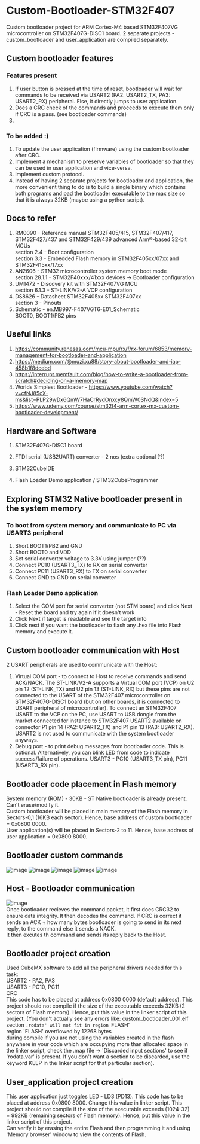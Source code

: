 # Custom-Bootloader-STM32F407
Custom bootloader project for ARM Cortex-M4 based STM32F407VG microcontroller on STM32F407G-DISC1 board. 2 separate projects - custom_bootloader and user_application are compiled separately. 

## Custom bootloader features
### Features present
1. If user button is pressed at the time of reset, bootloader will wait for commands to be received via USART2 (PA2: USART2_TX, PA3: USART2_RX) peripheral. Else, it directly jumps to user application.
2. Does a CRC check of the commands and proceeds to execute them only if CRC is a pass. (see bootloader commands)
3. 

### To be added :)
1. To update the user application (firmware) using the custom bootloader after CRC.
2. Implement a mechanism to preserve variables of bootloader so that they can be used in user application and vice-versa.
3. Implement custom protocol.
4. Instead of having 2 separate projects for bootloader and application, the more convenient thing to do is to build a single binary which contains both programs and pad the bootloader executable to the max size so that it is always 32KB (maybe using a python script).

## Docs to refer
1. RM0090 - Reference manual STM32F405/415, STM32F407/417, STM32F427/437 and STM32F429/439 advanced Arm®-based 32-bit MCUs  
   section 2.4 - Boot configuration  
   section 3.3 - Embedded Flash memory in STM32F405xx/07xx and STM32F415xx/17xx
3. AN2606 - STM32 microcontroller system memory boot mode  
   section 28.1.1 - STM32F40xxx/41xxx devices -> Bootloader configuration
4. UM1472 - Discovery kit with STM32F407VG MCU  
   section 6.1.3 - ST-LINK/V2-A VCP configuration
5. DS8626 - Datasheet STM32F405xx STM32F407xx  
   section 3 - Pinouts
6. Schematic - en.MB997-F407VGT6-E01_Schematic  
   BOOT0, BOOT1/PB2 pins
   
## Useful links
1. https://community.renesas.com/mcu-mpu/rx/f/rx-forum/6853/memory-management-for-bootloader-and-application
2. https://medium.com/@muzi.xu88/story-about-bootloader-and-iap-458b1f8dcebd
3. https://interrupt.memfault.com/blog/how-to-write-a-bootloader-from-scratch#deciding-on-a-memory-map
4. Worlds Simplest Bootloader - https://www.youtube.com/watch?v=cfNJ85cX-ms&list=PLP29wDx6QmW7HaCrRydOnxcy8QmW0SNdQ&index=5
5. https://www.udemy.com/course/stm32f4-arm-cortex-mx-custom-bootloader-development/

## Hardware and Software
1. STM32F407G-DISC1 board
2. FTDI serial (USB2UART) converter - 2 nos (extra optional ??)
 
1. STM32CubeIDE
2. Flash Loader Demo application / STM32CubeProgrammer



## Exploring STM32 Native bootloader present in the system memory
### To boot from system memory and communicate to PC via USART3 peripheral
1. Short BOOT1/PB2 and GND
2. Short BOOT0 and VDD
3. Set serial converter voltage to 3.3V using jumper (??)
4. Connect PC10 (USART3_TX) to RX on serial converter
5. Connect PC11 (USART3_RX) to TX on serial converter
6. Connect GND to GND on serial converter

### Flash Loader Demo application
1. Select the COM port for serial converter (not STM board) and click Next - Reset the board and try again if it doesn't work
2. Click Next if target is readable and see the target info
3. Click next if you want the bootloader to flash any .hex file into Flash memory and execute it.



## Custom bootloader communication with Host
2 USART peripherals are used to communicate with the Host:
1. Virtual COM port - to connect to Host to receive commands and send ACK/NACK.
   The ST-LINK/V2-A supports a Virtual COM port (VCP) on U2 pin 12 (ST-LINK_TX) and U2 pin 13 (ST-LINK_RX) but these pins are not connected to the USART of the STM32F407 microcontroller on STM32F407G-DISC1 board (but on other boards, it is connected to USART peripheral of microcontroller). To connect an STM32F407 USART to the VCP on the PC, use USART to USB dongle from the market connected for instance to STM32F407 USART2 available on connector P1 pin 14 (PA2: USART2_TX) and P1 pin 13 (PA3: USART2_RX).  
   USART2 is not used to communicate with the system bootloader anyways.  
2. Debug port - to print debug messages from bootloader code. This is optional. Alternatively, you can blink LED from code to indicate success/failure of operations. USART3 - PC10 (USART3_TX pin), PC11 (USART3_RX pin).



## Bootloader code placement in Flash memory
System memory (ROM) - 30KB - ST Native bootloader is already present. Can't erase/modify it.  
Custom bootloader will be placed in main memory of the Flash memory in Sectors-0,1 (16KB each sector). Hence, base address of custom bootloader = 0x0800 0000.   
User application(s) will be placed in Sectors-2 to 11. Hence, base address of user application = 0x0800 8000.



## Bootloader custom commands
![image](https://github.com/saikrishna-git1/Custom-Bootloader-STM32F407/assets/29352891/a847e722-4f6b-4735-b459-a30257f2b68e)
![image](https://github.com/saikrishna-git1/Custom-Bootloader-STM32F407/assets/29352891/276b28b3-a2d4-4768-b091-2c1bd9431e41)
![image](https://github.com/saikrishna-git1/Custom-Bootloader-STM32F407/assets/29352891/3b249c60-534c-4f2a-9e8e-7a8a0c6c2807)
![image](https://github.com/saikrishna-git1/Custom-Bootloader-STM32F407/assets/29352891/42c149ec-98b3-48d6-800e-05f446e97ba6)
![image](https://github.com/saikrishna-git1/Custom-Bootloader-STM32F407/assets/29352891/11d556b0-a7f1-46d7-8958-ebee1d135ff2)



## Host - Bootloader communication
![image](https://github.com/saikrishna-git1/Custom-Bootloader-STM32F407/assets/29352891/52f74b02-c801-443d-9886-791adf7c4722)  
Once bootloader recieves the command packet, it first does CRC32 to ensure data integrity. It then decodes the command. If CRC is correct it sends an ACK + how many bytes bootloader is going to send in its next reply, to the command else it sends a NACK.  
It then excutes th command and sends its reply back to the Host.



## Bootloader project creation
Used CubeMX software to add all the peripheral drivers needed for this task:  
USART2 - PA2, PA3  
USART3 - PC10, PC11  
CRC  
This code has to be placed at address 0x0800 0000 (default address). This project should not compile if the size of the executable exceeds 32KB (2 sectors of Flash memory). Hence, put this value in the linker script of this project. (You don't actually see any errors like:  custom_bootloader_001.elf section `.rodata' will not fit in region `FLASH'  
region `FLASH' overflowed by 12268 bytes  
during compile if you are not using the variables created in the flash anywhere in your code which are occupying more than allocated space in the linker script, check the .map file -> 'Discarded input sections' to see if 'rodata.var' is present. If you don't want a section to be discarded, use the keyword KEEP in the linker script for that particular section).


## User_application project creation
This user application just toggles LED - LD3 (PD13). This code has to be placed at address 0x0800 8000. Change this value in linker script. This project should not compile if the size of the executable exceeds (1024-32) = 992KB (remaining sectors of Flash memory). Hence, put this value in the linker script of this project.  
Can verify it by erasing the entire Flash and then programming it and using 'Memory browser' window to view the contents of Flash.  












